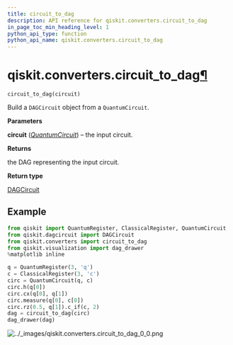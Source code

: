 ```yaml
---
title: circuit_to_dag
description: API reference for qiskit.converters.circuit_to_dag
in_page_toc_min_heading_level: 1
python_api_type: function
python_api_name: qiskit.converters.circuit_to_dag
---
```


# qiskit.converters.circuit\_to\_dag[¶](#qiskit-converters-circuit-to-dag "Permalink to this headline")

<span id="qiskit.converters.circuit_to_dag" />

`circuit_to_dag(circuit)`

Build a `DAGCircuit` object from a `QuantumCircuit`.

**Parameters**

**circuit** ([*QuantumCircuit*](qiskit.circuit.QuantumCircuit "qiskit.circuit.QuantumCircuit")) – the input circuit.

**Returns**

the DAG representing the input circuit.

**Return type**

[DAGCircuit](qiskit.dagcircuit.DAGCircuit "qiskit.dagcircuit.DAGCircuit")

## Example

```python
from qiskit import QuantumRegister, ClassicalRegister, QuantumCircuit
from qiskit.dagcircuit import DAGCircuit
from qiskit.converters import circuit_to_dag
from qiskit.visualization import dag_drawer
%matplotlib inline

q = QuantumRegister(3, 'q')
c = ClassicalRegister(3, 'c')
circ = QuantumCircuit(q, c)
circ.h(q[0])
circ.cx(q[0], q[1])
circ.measure(q[0], c[0])
circ.rz(0.5, q[1]).c_if(c, 2)
dag = circuit_to_dag(circ)
dag_drawer(dag)
```

![../\_images/qiskit.converters.circuit\_to\_dag\_0\_0.png](/images/api/qiskit/0.37/qiskit.converters.circuit_to_dag_0_0.png)

